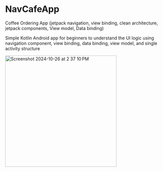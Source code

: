 # NavCafeApp
Coffee Ordering App (jetpack navigation, view binding, clean architecture, jetpack components, View model, Data binding)

Simple Kotlin Android app for beginners to understand the UI logic using navigation component, view binding, data binding, view model, and single activity structure


<img width="357" alt="Screenshot 2024-10-26 at 2 37 10 PM" src="https://github.com/user-attachments/assets/2d55fb17-bdae-486a-959e-2666d6511770">
